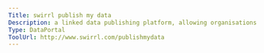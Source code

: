 ```yaml
---
Title: swirrl publish my data
Description: a linked data publishing platform, allowing organisations to serve 5-star open data on the web.
Type: DataPortal
ToolUrl: http://www.swirrl.com/publishmydata
---
```

